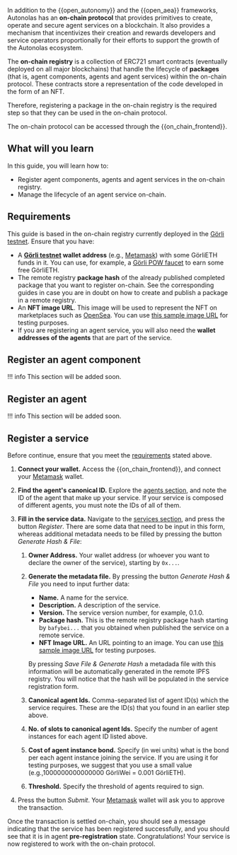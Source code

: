 In addition to the {{open_autonomy}} and the {{open_aea}} frameworks, Autonolas has an **on-chain protocol** that provides primitives to create, operate and secure agent services on a blockchain. It also provides a mechanism that incentivizes their creation and rewards developers and service operators proportionally for their efforts to support the growth of the Autonolas ecosystem.

The **on-chain registry** is a collection of ERC721 smart contracts (eventually deployed on all major blockchains) that handle the lifecycle of **packages** (that is, agent components, agents and agent services) within the on-chain protocol. These contracts store a representation of the code developed in the form of an NFT.

Therefore, registering a package in the on-chain registry is the required step so that they can be used in the on-chain protocol.

The on-chain protocol can be accessed through the {{on_chain_frontend}}.

## What will you learn
In this guide, you will learn how to:

  * Register agent components, agents and agent services in the on-chain registry.
  * Manage the lifecycle of an agent service on-chain.

## Requirements
This guide is based in the on-chain registry currently deployed in the [Görli testnet](https://goerli.net/). Ensure that you have:

  * A **[Görli testnet](https://goerli.net/) wallet address** (e.g., [Metamask](https://metamask.io/)) with some GörliETH funds in it. You can use, for example, a [Görli POW faucet](https://goerli-faucet.pk910.de/) to earn some free GörliETH.
  * The remote registry **package hash** of the already published completed package that you want to register on-chain. See the corresponding guides in case you are in doubt on how to create and publish a package in a remote registry.
  * An **NFT image URL**. This image will be used to represent the NFT on marketplaces such as [OpenSea](https://opensea.io/). You can use [this sample image URL](https://gateway.autonolas.tech/ipfs/Qmbh9SQLbNRawh9Km3PMEDSxo77k1wib8fYZUdZkhPBiev) for testing purposes.
  * If you are registering an agent service, you will also need the **wallet addresses of the agents** that are part of the service.


## Register an agent component
!!! info
    This section will be added soon.


## Register an agent
!!! info
    This section will be added soon.


## Register a service
Before continue, ensure that you meet the [requirements](#requirements) stated above.

  1. **Connect your wallet.** Access the {{on_chain_frontend}}, and connect your [Metamask](https://metamask.io/) wallet.

  2. **Find the agent's canonical ID.** Explore the [agents section](https://protocol.autonolas.network/agents), and note the ID of the agent that make up your service. If your service is composed of different agents, you must note the IDs of all of them.

  3. **Fill in the service data.** Navigate to the [services section](https://protocol.autonolas.network/services), and press the button _Register_.
  There are some data that need to be input in this form, whereas additional metadata needs to be filled by pressing the button _Generate Hash & File_:

      1. **Owner Address.** Your wallet address (or whoever you want to declare the owner of the service), starting by `0x...`.
      2. **Generate the metadata file.** By pressing the button _Generate Hash & File_ you need to input further data:

          - **Name.** A name for the service.
          - **Description.** A description of the service.
          - **Version.** The service version number, for example, 0.1.0.
          - **Package hash.** This is the remote registry package hash starting by `bafybei...` that you obtained when published the service on a remote service.
          - **NFT Image URL.** An URL pointing to an image. You can use [this sample image URL](https://gateway.autonolas.tech/ipfs/Qmbh9SQLbNRawh9Km3PMEDSxo77k1wib8fYZUdZkhPBiev) for testing purposes.

          By pressing _Save File & Generate Hash_ a metadada file with this information will be automatically generated in the remote IPFS registry. You will notice that the hash will be populated in the service registration form.

      3. **Canonical agent Ids.** Comma-separated list of agent ID(s) which the service requires. These are the ID(s) that you found in an earlier step above.

      4. **No. of slots to canonical agent Ids.** Specify the number of agent instances for each agent ID listed above.

      5. **Cost of agent instance bond.** Specify (in wei units) what is the bond per each agent instance  joining the service. If you are using it for testing purposes, we suggest that you use a small value (e.g.,1000000000000000 GörliWei = 0.001 GörliETH).

      6. **Threshold.** Specify the threshold of agents required to sign.

  4. Press the button _Submit_. Your  [Metamask](https://metamask.io/) wallet will ask you to approve the transaction.

Once the transaction is settled on-chain, you should see a message indicating that the service has been registered successfully, and you should see that it is in agent **pre-registration** state. Congratulations! Your service is now registered to work with the on-chain protocol.
